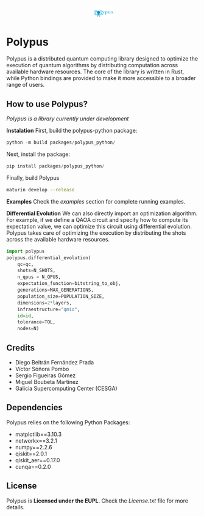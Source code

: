 <p align="center">
  <img src="docs/Logo.png" alt="Logo" width="50">
</p>


# Polypus
Polypus is a distributed quantum computing library designed to optimize the execution of quantum algorithms by distributing computation across available hardware resources. The core of the library is written in Rust, while Python bindings are provided to make it more accessible to a broader range of users.

## How to use Polypus?
*Polypus is a library currently under development* 

**Instalation**
First, build the polypus-python package:

```python
python -m build packages/polypus_python/
```

Next, install the package:

```python
pip install packages/polypus_python/
```

Finally, build Polypus

```bash
maturin develop --release
```

**Examples**
Check the *examples* section for complete running examples.

**Differential Evolution**
We can also directly import an optimization algorithm. For example, if we define a QAOA circuit and specify how to compute its expectation value, we can optimize this circuit using differential evolution. Polypus takes care of optimizing the execution by distributing the shots across the available hardware resources.

```python
import polypus
polypus.differential_evolution(
    qc=qc, 
    shots=N_SHOTS, 
    n_qpus = N_QPUS, 
    expectation_function=bitstring_to_obj, 
    generations=MAX_GENERATIONS, 
    population_size=POPULATION_SIZE, 
    dimensions=2*layers, 
    infraestructure="qmio", 
    id=id,
    tolerance=TOL,
    nodes=N)
```

## Credits
- Diego Beltrán Fernández Prada
- Víctor Sóñora Pombo 
- Sergio Figueiras Gómez
- Miguel Boubeta Martínez
- Galicia Supercomputing Center (CESGA)

## Dependencies
Polypus relies on the following Python Packages:
- matplotlib==3.10.3
- networkx==3.2.1
- numpy==2.2.6
- qiskit==2.0.1
- qiskit_aer==0.17.0
- cunqa==0.2.0

## License
Polypus is **Licensed under the EUPL**. Check the *License.txt* file for more details.